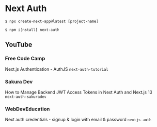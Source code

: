 # Next Auth

`$ npx create-next-app@latest [project-name]`

`$ npm i[nstall] next-auth`

## YouTube

### Free Code Camp

Next.js Authentication - AuthJS
`next-auth-tutorial`

### Sakura Dev

How to Manage Backend JWT Access Tokens in Next Auth and Next.js 13
`next-auth-sakuradev`

### WebDevEducation

Next auth credentials - signup & login with email & password
`nextjs-auth`